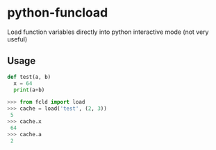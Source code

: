 # python-funcload
Load function variables directly into python interactive mode
(not very useful)
## Usage
```python
def test(a, b)
  x = 64
  print(a+b)
```
```python
>>> from fcld import load
>>> cache = load('test', (2, 3))
 5
>>> cache.x
 64
>>> cache.a
 2
```
